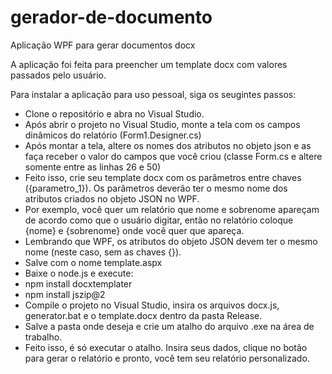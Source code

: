 # gerador-de-documento
Aplicação WPF para gerar documentos docx

A aplicação foi feita para preencher um template docx com valores passados pelo usuário. 

Para instalar a aplicação para uso pessoal, siga os seugintes passos:
 - Clone o repositório e abra no Visual Studio.
 - Após abrir o projeto no Visual Studio, monte a tela com os campos dinâmicos do relatório (Form1.Designer.cs)
 - Após montar a tela, altere os nomes dos atributos no objeto json e as faça receber o valor do campos que você criou (classe Form.cs e altere somente entre as linhas 26 e 50)
 - Feito isso, crie seu template docx com os parâmetros entre chaves ({parametro_1}). Os parâmetros deverão ter o mesmo nome dos atributos criados no objeto JSON no WPF.
  - Por exemplo, você quer um relatório que nome e sobrenome apareçam de acordo como que o usuário digitar, então no relatório coloque {nome} e {sobrenome} onde você quer que apareça.
  - Lembrando que WPF, os atributos do objeto JSON devem ter o mesmo nome (neste caso, sem as chaves {}).  
 - Salve com o nome template.aspx
 - Baixe o node.js e execute:
  - npm install docxtemplater
  - npm install jszip@2
 - Compile o projeto no Visual Studio, insira os arquivos docx.js, generator.bat e o template.docx dentro da pasta Release.
 - Salve a pasta onde deseja e crie um atalho do arquivo .exe na área de trabalho.
 - Feito isso, é só executar o atalho. Insira seus dados, clique no botão para gerar o relatório e pronto, você tem seu relatório personalizado.
